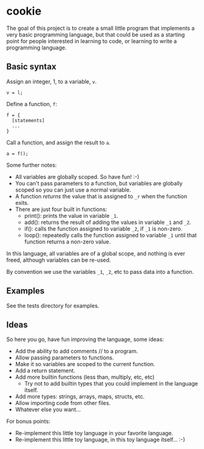 # cookie

The goal of this project is to create a small little program that implements a very basic
programming language, but that could be used as a starting point for people interested in
learning to code, or learning to write a programming language.


## Basic syntax

Assign an integer, 1, to a variable, `v`.
```
v = l;
```

Define a function, `f`:
```
f = {
  [statements]
  ...
}
```

Call a function, and assign the result to `a`.
```
a = f();
```

Some further notes:
- All variables are globally scoped. So have fun!  :-)
- You can't pass parameters to a function, but variables are globally scoped so you can
  just use a normal variable.
- A function *returns* the value that is assigned to `_r` when the function exits.
- There are just four built in functions:
  - print(): prints the value in variable `_1`.
  - add(): returns the result of adding the values in variable `_1` and `_2`.
  - if(): calls the function assigned to variable `_2`, if `_1` is non-zero.
  - loop(): repeatedly calls the function assigned to variable `_1` until that function
    returns a non-zero value.


In this language, all variables are of a global scope, and nothing is ever freed,
although variables can be re-used.

By convention we use the variables `_1`, `_2`, etc to pass data into a function.


## Examples

See the tests directory for examples.


## Ideas

So here you go, have fun improving the language, some ideas:
- Add the ability to add comments // to a program.
- Allow passing parameters to functions.
- Make it so variables are scoped to the current function.
- Add a return statement.
- Add more builtin functions (less than, multiply, etc, etc)
  - Try not to add builtin types that you could implement in the language itself.
- Add more types: strings, arrays, maps, structs, etc.
- Allow importing code from other files.
- Whatever else you want...

For bonus points:
- Re-implement this little toy language in your favorite language.
- Re-implement this little toy language, in this toy language itself...  :-)
